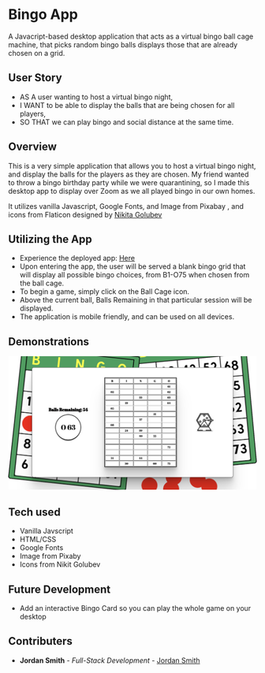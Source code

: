 # Bingo App

A Javacript-based desktop application that acts as a virtual bingo ball cage machine, that picks random bingo balls displays those that are already chosen on a grid.

## User Story

- AS A user wanting to host a virtual bingo night,
- I WANT to be able to display the balls that are being chosen for all players,
- SO THAT we can play bingo and social distance at the same time.

## Overview

This is a very simple application that allows you to host a virtual bingo night, and display the balls for the players as they are chosen. My friend wanted to throw a bingo birthday party while we were quarantining, so I made this desktop app to display over Zoom as we all played bingo in our own homes.

It utilizes vanilla Javascript, Google Fonts, and Image from Pixabay , and icons from Flaticon designed by [Nikita Golubev](https://www.flaticon.com/authors/nikita-golubev "Nikita Golubev")

## Utilizing the App

- Experience the deployed app: [Here](https://jsmithxyz.github.io/bingo/ "Here")
- Upon entering the app, the user will be served a blank bingo grid that will display all possible bingo choices, from B1-O75 when chosen from the ball cage.
- To begin a game, simply click on the Ball Cage icon.
- Above the current ball, Balls Remaining in that particular session will be displayed.
- The application is mobile friendly, and can be used on all devices.

## Demonstrations

![Bingo Application](./images/Screenshot.png "Bingo Application")

## Tech used

- Vanilla Javscript
- HTML/CSS
- Google Fonts
- Image from Pixaby
- Icons from Nikit Golubev

## Future Development

- Add an interactive Bingo Card so you can play the whole game on your desktop

## Contributers

- **Jordan Smith** - _Full-Stack Development_ - [Jordan Smith](https://github.com/jsmithxyz "Jordan Smith")
